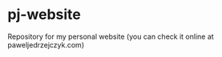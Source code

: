 pj-website
==========

Repository for my personal website
(you can check it online at paweljedrzejczyk.com)
